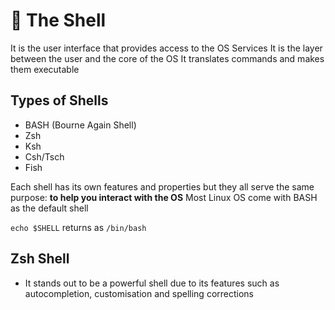 # 🐚 The Shell

It is the user interface that provides access to the OS Services
It is the layer between the user and the core of the OS
It translates commands and makes them executable

## Types of Shells

- BASH (Bourne Again Shell)
- Zsh
- Ksh
- Csh/Tsch
- Fish

Each shell has its own features and properties but they all serve the same purpose: **to help you interact with the OS**
Most Linux OS come with BASH as the default shell

`echo $SHELL` returns as `/bin/bash`

## Zsh Shell

- It stands out to be a powerful shell due to its features such as autocompletion, customisation and spelling corrections

